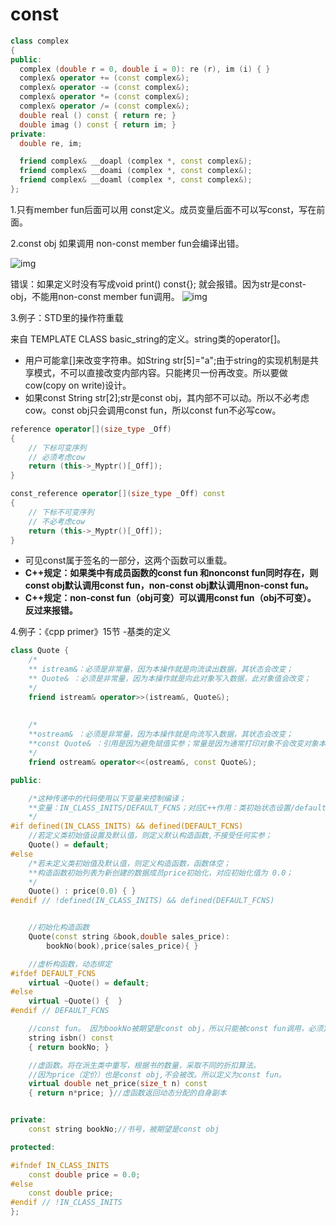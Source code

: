 # const

```cpp
class complex
{
public:
  complex (double r = 0, double i = 0): re (r), im (i) { }
  complex& operator += (const complex&);
  complex& operator -= (const complex&);
  complex& operator *= (const complex&);
  complex& operator /= (const complex&);
  double real () const { return re; }
  double imag () const { return im; }
private:
  double re, im;

  friend complex& __doapl (complex *, const complex&);
  friend complex& __doami (complex *, const complex&);
  friend complex& __doaml (complex *, const complex&);
};
```

1.只有member fun后面可以用 const定义。成员变量后面不可以写const，写在前面。

2.const obj 如果调用 non-const member fun会编译出错。

![img](https://img-blog.csdnimg.cn/20190226193028398.png)![点击并拖拽以移动](data:image/gif;base64,R0lGODlhAQABAPABAP///wAAACH5BAEKAAAALAAAAAABAAEAAAICRAEAOw==)

错误：如果定义时没有写成void print() const{}; 就会报错。因为str是const-obj，不能用non-const member fun调用。 ![img](https://img-blog.csdnimg.cn/20190226193355101.png)![点击并拖拽以移动](data:image/gif;base64,R0lGODlhAQABAPABAP///wAAACH5BAEKAAAALAAAAAABAAEAAAICRAEAOw==)

3.例子：STD里的操作符重载

来自 TEMPLATE CLASS basic_string的定义。string类的operator[]。

- 用户可能拿[]来改变字符串。如String str[5]="a";由于string的实现机制是共享模式，不可以直接改变内部内容。只能拷贝一份再改变。所以要做cow(copy on write)设计。
- 如果const String str[2];str是const obj，其内部不可以动。所以不必考虑cow。const obj只会调用const fun，所以const fun不必写cow。

```cpp
reference operator[](size_type _Off)
{
    // 下标可变序列
    // 必须考虑cow  
    return (this->_Myptr()[_Off]);
}

const_reference operator[](size_type _Off) const
{
	// 下标不可变序列
    // 不必考虑cow
    return (this->_Myptr()[_Off]);
}
```

- 可见const属于签名的一部分，这两个函数可以重载。 
- **C++规定：如果类中有成员函数的const fun 和nonconst fun同时存在，则const obj默认调用const fun，non-const obj默认调用non-const fun。**
- **C++规定：non-const fun（obj可变）可以调用const fun（obj不可变）。 反过来报错。**

4.例子：《cpp primer》15节 -基类的定义

```cpp
class Quote {
	/* 
	** istream&：必须是非常量，因为本操作就是向流读出数据，其状态会改变；
	** Quote& ：必须是非常量，因为本操作就是向此对象写入数据，此对象值会改变；
	*/  
	friend istream& operator>>(istream&, Quote&);
 
	
	/*
	**ostream& ：必须是非常量，因为本操作就是向流写入数据，其状态会改变；
	**const Quote& ：引用是因为避免赋值实参；常量是因为通常打印对象不会改变对象本身的值；
	*/
	friend ostream& operator<<(ostream&, const Quote&);  

public:

	/*这种传递中的代码使用以下变量来控制编译；
	**变量：IN_CLASS_INITS/DEFAULT_FCNS；对应C++作用：类初始状态设置/default(默认)；
	*/
#if defined(IN_CLASS_INITS) && defined(DEFAULT_FCNS)
	//若定义类初始值设置及默认值，则定义默认构造函数,不接受任何实参；
	Quote() = default;  
#else
	/*若未定义类初始值及默认值，则定义构造函数，函数体空；
	**构造函数初始列表为新创建的数据成员price初始化，对应初始化值为 0.0；
	*/
	Quote() : price(0.0) { }
#endif // !defined(IN_CLASS_INITS) && defined(DEFAULT_FCNS)


	//初始化构造函数
	Quote(const string &book,double sales_price):
		bookNo(book),price(sales_price){ }

	//虚析构函数，动态绑定
#ifdef DEFAULT_FCNS
	virtual ~Quote() = default;
#else
	virtual ~Quote() {	}
#endif // DEFAULT_FCNS

	//const fun。 因为bookNo被期望是const obj，所以只能被const fun调用，必须定义为const fun，否则报错。
	string isbn() const 
	{ return bookNo; }

	//虚函数。将在派生类中重写，根据书的数量，采取不同的折扣算法。
	//因为price（定价）也是const obj,不会被改。所以定义为const fun。
	virtual double net_price(size_t n) const 
	{ return n*price; }//虚函数返回动态分配的自身副本


private:
	const string bookNo;//书号，被期望是const obj

protected:

#ifndef IN_CLASS_INITS
	const double price = 0.0;
#else
	const double price;
#endif // !IN_CLASS_INITS
};
```

![点击并拖拽以移动](data:image/gif;base64,R0lGODlhAQABAPABAP///wAAACH5BAEKAAAALAAAAAABAAEAAAICRAEAOw==)